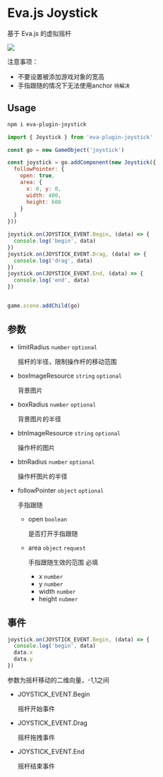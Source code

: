 # Eva.js Joystick

基于 Eva.js 的虚拟摇杆

![](https://user-images.githubusercontent.com/4632277/128896471-de547d92-2c4f-4299-92b5-a7d3264ca6c0.png)

注意事项：
- 不要设置被添加游戏对象的宽高
- 手指跟随的情况下无法使用anchor `待解决`

## Usage
```bash
npm i eva-plugin-joystick
```

```js
import { Joystick } from 'eva-plugin-joystick'

const go = new GameObject('joystick')

const joystick = go.addComponent(new Joystick({
  followPointer: {
    open: true,
    area: {
      x: 0, y: 0,
      width: 400,
      height: 600
    }
  }
}))

joystick.on(JOYSTICK_EVENT.Begin, (data) => {
  console.log('begin', data)
})
joystick.on(JOYSTICK_EVENT.Drag, (data) => {
  console.log('drag', data)
})
joystick.on(JOYSTICK_EVENT.End, (data) => {
  console.log('end', data)
})


game.scene.addChild(go)

```

## 参数
  
- limitRadius `number` `optional`

  摇杆的半径，限制操作杆的移动范围

- boxImageResource `string` `optional`

  背景图片

- boxRadius `number` `optional`

  背景图片的半径

- btnImageResource `string` `optional`

  操作杆的图片

- btnRadius `number` `optional`

  操作杆图片的半径

- followPointer `object` `optional`
  
  手指跟随
  - open `boolean`
    
    是否打开手指跟随
  - area `object` `request`
    
    手指跟随生效的范围 必填
    - x `number` 
    - y `number`
    - width `number`
    - height `nubmer`


## 事件
```js
joystick.on(JOYSTICK_EVENT.Begin, (data) => {
  console.log('begin', data)
  data.x 
  data.y
})
```
参数为摇杆移动的二维向量，-1,1之间

- JOYSTICK_EVENT.Begin

  摇杆开始事件

- JOYSTICK_EVENT.Drag

  摇杆拖拽事件

- JOYSTICK_EVENT.End

  摇杆结束事件